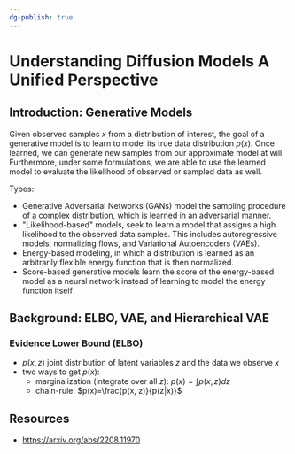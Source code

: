 ```yaml
---
dg-publish: true
---
```


# Understanding Diffusion Models A Unified Perspective

## Introduction: Generative Models

Given observed samples $x$ from a distribution of interest, the goal of a generative model is to learn to model its true data distribution $p(x)$. Once learned, we can generate new samples from our approximate model at will. Furthermore, under some formulations, we are able to use the learned model to evaluate the likelihood of observed or sampled data as well.

Types:

- Generative Adversarial Networks (GANs) model the sampling procedure of a complex distribution, which is learned in an adversarial manner.
- "Likelihood-based" models, seek to learn a model that assigns a high likelihood to the observed data samples. This includes autoregressive models, normalizing flows, and Variational Autoencoders (VAEs).
- Energy-based modeling, in which a distribution is learned as an arbitrarily flexible energy function that is then normalized.
- Score-based generative models learn the score of the energy-based model as a neural network instead of learning to model the energy function itself

## Background: ELBO, VAE, and Hierarchical VAE

### Evidence Lower Bound (ELBO)

- $p(x, z)$ joint distribution of latent variables $z$ and the data we observe $x$
- two ways to get $p(x)$:
	- marginalization (integrate over all $z$): $p(x) = \int p(x, z)dz$
	- chain-rule: $p(x)=\frac{p(x, z)}{p(z|x)}$

## Resources

- <https://arxiv.org/abs/2208.11970>
